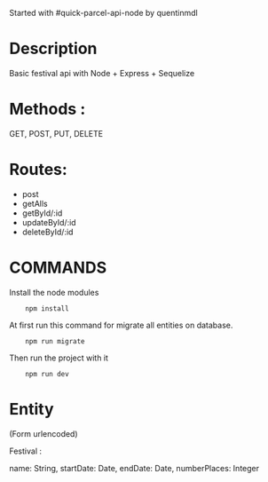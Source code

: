 Started with #quick-parcel-api-node by quentinmdl

# Description 

Basic festival api with Node + Express + Sequelize

# Methods : 

GET, POST, PUT, DELETE

# Routes: 

- post
- getAlls
- getById/:id
- updateById/:id
- deleteById/:id


# COMMANDS


Install the node modules 

```console
    npm install
```

At first run this command for migrate all entities on database.

```console
    npm run migrate
```

Then run the project with it

```console
    npm run dev
```

# Entity

(Form urlencoded)

Festival :

name: String,
startDate: Date,
endDate: Date,
numberPlaces: Integer


  
  
  
  
  
